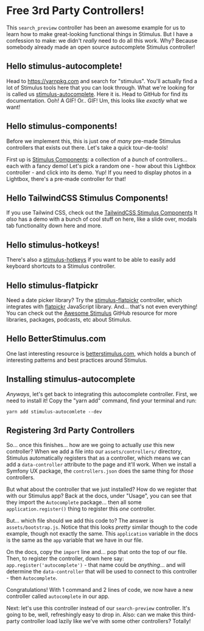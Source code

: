 # Free 3rd Party Controllers!

This `search_preview` controller has been an awesome example for us to learn how to
make great-looking functional things in Stimulus. But I have a confession to make:
we didn't *really* need to do all this work. Why? Because somebody already made
an open source autocomplete Stimulus controller!

## Hello stimulus-autocomplete!

Head to https://yarnpkg.com and search for "stimulus". You'll actually find a lot
of Stimulus tools here that you can look through. What we're looking for is called
us [stimulus-autocomplete](https://github.com/afcapel/stimulus-autocomplete). Here
it is. Head to GitHub for find its documentation. Ooh! A GIF! Or.. GIF! Um, this
looks like *exactly* what we want!

## Hello stimulus-components!

Before we implement this, this is just one of *many* pre-made Stimulus controllers
that exists out there. Let's take a quick tour-de-tools!

First up is
[Stimulus Components](https://stimulus-components.netlify.app/docs/components/index/):
a collection of a *bunch* of controllers... each with a fancy demo! Let's pick a
random one - how about this Lightbox controller - and click into its demo. Yup!
If you need to display photos in a Lightbox, there's a pre-made controller for
that!

## Hello TailwindCSS Stimulus Components!

If you use Tailwind CSS, check out the
[TailwindCSS Stimulus Components](https://github.com/excid3/tailwindcss-stimulus-components)
It *also* has a demo with a bunch of cool stuff on here, like a slide over, modals
tab functionality down here and more.

## Hello stimulus-hotkeys!

There's also a [stimulus-hotkeys](https://github.com/leastbad/stimulus-hotkeys)
if you want to be able to easily add keyboard shortcuts to a Stimulus controller.

## Hello stimulus-flatpickr

Need a date picker library? Try the
[stimulus-flatpickr](https://github.com/adrienpoly/stimulus-flatpickr) controller,
which integrates with [flatpickr](https://flatpickr.js.org/) JavaScript library.
And... that's not even everything! You can check out the
[Awesome Stimulus](https://github.com/skatkov/awesome-stimulusjs) GitHub resource
for more libraries, packages, podcasts, etc about Stimulus.

## Hello BetterStimulus.com

One last interesting resource is [betterstimulus.com](https://www.betterstimulus.com/),
which holds a bunch of interesting patterns and best practices around Stimulus.

## Installing stimulus-autocomplete

*Anyways*, let's get back to integrating this autocomplete controller. First, we
need to install it! Copy the "yarn add" command, find your terminal and run:

```terminal
yarn add stimulus-autocomlete --dev
```

## Registering 3rd Party Controllers

So... once this finishes... how are we going to actually *use* this new controller?
When we add a file into our `assets/controllers/` directory, Stimulus automatically
registers that as a controller, which means we can add a `data-controller` attribute
to the page and it'll work. When we install a Symfony UX package, the
`controllers.json` does the same thing for *those* controllers.

But what about the controller that we just installed? How do we register that with
our Stimulus app? Back at the docs, under "Usage", you can see that they import
the `Autocomplete` package... then all some `application.register()` thing
to register this *one* controller.

But... which file should we add this code to? The answer is `assets/bootstrap.js`.
Notice that this looks *pretty* similar though to the code example, though not
exactly the same. This `application` variable in the docs is the same as the `app`
variable that we have in our file.

On the docs, copy the `import` line and... pop that onto the top of our file. Then,
to register the controller, down here say: `app.register('autocomplete')` - that
name could be *anything*... and will determine the `data-controller` that will
be used to connect to this controller - then  `Autocomplete`.

Congratulations! With 1 command and 2 lines of code, we now have a new controller
called `autocomplete` in our app.

Next: let's use this controller instead of our `search-preview` controller. It's
going to be, well, refreshingly easy to drop in. Also: can we make this third-party
controller load lazily like we've with some other controllers? Totally!
